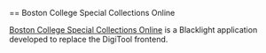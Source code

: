 == Boston College Special Collections Online

[Boston College Special Collections Online](http://bclsco.bc.edu) is a Blacklight application developed to replace
the DigiTool frontend.